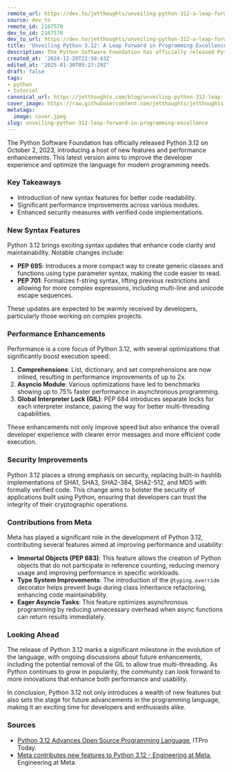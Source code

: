 ```yaml
---
remote_url: https://dev.to/jetthoughts/unveiling-python-312-a-leap-forward-in-programming-excellence-47bb
source: dev_to
remote_id: 2167570
dev_to_id: 2167570
dev_to_url: https://dev.to/jetthoughts/unveiling-python-312-a-leap-forward-in-programming-excellence-47bb
title: 'Unveiling Python 3.12: A Leap Forward in Programming Excellence'
description: The Python Software Foundation has officially released Python 3.12 on October 2, 2023, introducing a...
created_at: '2024-12-20T22:58:43Z'
edited_at: '2025-01-30T03:27:29Z'
draft: false
tags:
- python
- tutorial
canonical_url: https://jetthoughts.com/blog/unveiling-python-312-leap-forward-in-programming-excellence/
cover_image: https://raw.githubusercontent.com/jetthoughts/jetthoughts.github.io/master/content/blog/unveiling-python-312-leap-forward-in-programming-excellence/cover.jpeg
metatags:
  image: cover.jpeg
slug: unveiling-python-312-leap-forward-in-programming-excellence
---
```

The Python Software Foundation has officially released Python 3.12 on October 2, 2023, introducing a host of new features and performance enhancements. This latest version aims to improve the developer experience and optimize the language for modern programming needs.

### Key Takeaways

*   Introduction of new syntax features for better code readability.
*   Significant performance improvements across various modules.
*   Enhanced security measures with verified code implementations.

### New Syntax Features

Python 3.12 brings exciting syntax updates that enhance code clarity and maintainability. Notable changes include:

*   **PEP 695**: Introduces a more compact way to create generic classes and functions using type parameter syntax, making the code easier to read.
*   **PEP 701**: Formalizes f-string syntax, lifting previous restrictions and allowing for more complex expressions, including multi-line and unicode escape sequences.

These updates are expected to be warmly received by developers, particularly those working on complex projects.

### Performance Enhancements

Performance is a core focus of Python 3.12, with several optimizations that significantly boost execution speed:

1.  **Comprehensions**: List, dictionary, and set comprehensions are now inlined, resulting in performance improvements of up to 2x.
2.  **Asyncio Module**: Various optimizations have led to benchmarks showing up to 75% faster performance in asynchronous programming.
3.  **Global Interpreter Lock (GIL)**: PEP 684 introduces separate locks for each interpreter instance, paving the way for better multi-threading capabilities.

These enhancements not only improve speed but also enhance the overall developer experience with clearer error messages and more efficient code execution.

### Security Improvements

Python 3.12 places a strong emphasis on security, replacing built-in hashlib implementations of SHA1, SHA3, SHA2-384, SHA2-512, and MD5 with formally verified code. This change aims to bolster the security of applications built using Python, ensuring that developers can trust the integrity of their cryptographic operations.

### Contributions from Meta

Meta has played a significant role in the development of Python 3.12, contributing several features aimed at improving performance and usability:

*   **Immortal Objects (PEP 683)**: This feature allows the creation of Python objects that do not participate in reference counting, reducing memory usage and improving performance in specific workloads.
*   **Type System Improvements**: The introduction of the `@typing.override` decorator helps prevent bugs during class inheritance refactoring, enhancing code maintainability.
*   **Eager Asyncio Tasks**: This feature optimizes asynchronous programming by reducing unnecessary overhead when async functions can return results immediately.

### Looking Ahead

The release of Python 3.12 marks a significant milestone in the evolution of the language, with ongoing discussions about future enhancements, including the potential removal of the GIL to allow true multi-threading. As Python continues to grow in popularity, the community can look forward to more innovations that enhance both performance and usability.

In conclusion, Python 3.12 not only introduces a wealth of new features but also sets the stage for future advancements in the programming language, making it an exciting time for developers and enthusiasts alike.

### Sources

*   [Python 3.12 Advances Open Source Programming Language](https://www.itprotoday.com/python/python-3-12-advances-open-source-programming-language-with-new-features), ITPro Today.
*   [Meta contributes new features to Python 3.12 - Engineering at Meta](https://engineering.fb.com/2023/10/05/developer-tools/python-312-meta-new-features/), Engineering at Meta.